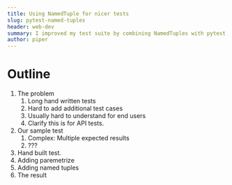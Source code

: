 ```yaml
---
title: Using NamedTuple for nicer tests
slug: pytest-named-tuples
header: web-dev
summary: I improved my test suite by combining NamedTuples with pytest.parametrize.
author: piper
---
```



# Outline
1. The problem
    1. Long hand written tests
    2. Hard to add additional test cases
    3. Usually hard to understand for end users
    4. Clarify this is for API tests.
2. Our sample test
    1. Complex: Multiple expected results
    2. ???
3. Hand built test.
4. Adding paremetrize
5. Adding named tuples
6. The result
